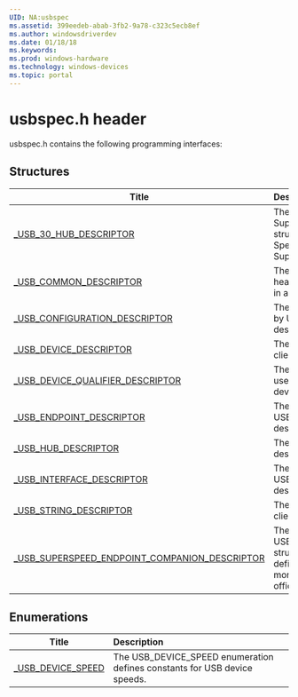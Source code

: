 ```yaml
---
UID: NA:usbspec
ms.assetid: 399eedeb-abab-3fb2-9a78-c323c5ecb8ef
ms.author: windowsdriverdev
ms.date: 01/18/18
ms.keywords: 
ms.prod: windows-hardware
ms.technology: windows-devices
ms.topic: portal
---
```


# usbspec.h header



usbspec.h contains the following programming interfaces:







## Structures
| Title | Description |
| ---- |:---- |
| [_USB_30_HUB_DESCRIPTOR](ns-usbspec-_usb_30_hub_descriptor.md) | The USB_30_HUB_DESCRIPTOR structure contains a SuperSpeed hub descriptor. For information about the structure members, see Universal Serial Bus Revision 3.0 Specification, 10.13.2.1 Hub Descriptor, Table 10-3. SuperSpeed Hub Descriptor. |
| [_USB_COMMON_DESCRIPTOR](ns-usbspec-_usb_common_descriptor.md) | The USB_COMMON_DESCRIPTOR structure contains the head of the first descriptor that matches the search criteria in a call to USBD_ParseDescriptors. |
| [_USB_CONFIGURATION_DESCRIPTOR](ns-usbspec-_usb_configuration_descriptor.md) | The USB_CONFIGURATION_DESCRIPTOR structure is used by USB client drivers to hold a USB-defined configuration descriptor. |
| [_USB_DEVICE_DESCRIPTOR](ns-usbspec-_usb_device_descriptor.md) | The USB_DEVICE_DESCRIPTOR structure is used by USB client drivers to retrieve a USB-defined device descriptor. |
| [_USB_DEVICE_QUALIFIER_DESCRIPTOR](ns-usbspec-_usb_device_qualifier_descriptor.md) | The USB_DEVICE_QUALIFIER_DESCRIPTOR structure is used by USB client drivers to retrieve a USB-defined device qualifier descriptor. |
| [_USB_ENDPOINT_DESCRIPTOR](ns-usbspec-_usb_endpoint_descriptor.md) | The USB_ENDPOINT_DESCRIPTOR structure is used by USB client drivers to retrieve a USB-defined endpoint descriptor. |
| [_USB_HUB_DESCRIPTOR](ns-usbspec-_usb_hub_descriptor.md) | The USB_HUB_DESCRIPTOR structure contains a hub descriptor. |
| [_USB_INTERFACE_DESCRIPTOR](ns-usbspec-_usb_interface_descriptor.md) | The USB_INTERFACE_DESCRIPTOR structure is used by USB client drivers to retrieve a USB-defined interface descriptor. |
| [_USB_STRING_DESCRIPTOR](ns-usbspec-_usb_string_descriptor.md) | The USB_STRING_DESCRIPTOR structure is used by USB client drivers to hold a USB-defined string descriptor. |
| [_USB_SUPERSPEED_ENDPOINT_COMPANION_DESCRIPTOR](ns-usbspec-_usb_superspeed_endpoint_companion_descriptor.md) | The USB_SUPERSPEED_ENDPOINT_COMPANION_DESCRIPTOR structure is used by USB client drivers to retrieve a USB-defined SuperSpeed Endpoint Companion descriptor. For more information, see section 9.6.7 and Table 9-20 in the official USB 3.0 specification. |


## Enumerations
| Title | Description |
| ---- |:---- |
| [_USB_DEVICE_SPEED](ne-usbspec-_usb_device_speed.md) | The USB_DEVICE_SPEED enumeration defines constants for USB device speeds. |